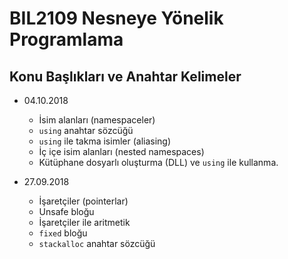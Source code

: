 # BIL2109 Nesneye Yönelik Programlama

## Konu Başlıkları ve Anahtar Kelimeler

- 04.10.2018
  - İsim alanları (namespaceler)
  - `using` anahtar sözcüğü
  - `using` ile takma isimler (aliasing)
  - İç içe isim alanları (nested namespaces)
  - Kütüphane dosyarlı oluşturma (DLL) ve `using` ile kullanma.

- 27.09.2018
  - İşaretçiler (pointerlar)
  - Unsafe bloğu
  - İşaretçiler ile aritmetik
  - `fixed` bloğu
  - `stackalloc` anahtar sözcüğü
